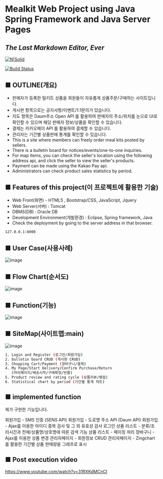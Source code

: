 # Mealkit Web Project using Java Spring Framework and Java Server Pages
## _The Last Markdown Editor, Ever_

[![N|Solid](https://cldup.com/dTxpPi9lDf.thumb.png)](https://nodesource.com/products/nsolid)

[![Build Status](https://travis-ci.org/joemccann/dillinger.svg?branch=master)](https://travis-ci.org/joemccann/dillinger)

## ■ OUTLINE(개요)

- 판매자가 등록한 밀키트 상품을 회원들이 자유롭게 상품주문/구매하는 사이트입니다.
- 게시판 항목으로는 공지사항/이벤트/1:1문의가 있습니다.
- 지도 항목은 Daum주소 Open API 를 활용하여 판매자의 주소/위치를 눈으로 UI로 확인할 수 있으며 해당 판매자 정보/상품을 확인할 수 있습니다. 
- 결제는 카카오페이 API 를 활용하여 결제할 수 있습니다.
- 관리자는 기간별 상품판매 통계를 확인할 수 있습니다.
　
- This is a site where members can freely order meal kits posted by sellers.
- There is a bulletin board for notices/events/one-to-one inquiries.
- For map items, you can check the seller's location using the following address api, and click the seller to view the seller's products.
- Payment can be made using the Kakao Pay api.
- Administrators can check product sales statistics by period.


## ■ Features of this project(이 프로젝트에 활용한 기술)

- Web Front(화면) -  HTML5 , Bootstrap/CSS, JavaScript, Jquery
- Web Server(서버) : Tomcat
- DBMS(DB) : Oracle DB
- Development Environment(개발환경) : Eclipse, Spring framework,   Java
- Check the deployment by going to the server address in that browser.
```sh
127.0.0.1:8000
```


## ■ User Case(사용사례)
![image](https://user-images.githubusercontent.com/84374354/150446522-18e79d38-d4ce-4706-a2d5-0424ef70caa5.png)

## ■ Flow Chart(순서도)
![image](https://user-images.githubusercontent.com/84374354/150446514-106fd55f-bb0b-4e13-a272-7b98e6b06469.png)

## ■ Function(기능)
![image](https://user-images.githubusercontent.com/84374354/150446540-da94adf4-8e32-4941-91f7-4fcc16be20c8.png)

## ■ SiteMap(사이트맵:main)
![image](https://user-images.githubusercontent.com/84374354/150446585-54c7a877-f987-44cb-9cbe-fe904caf7db2.png)

```sh
1. Login and Register (로그인/회원가입)
2. bulletin board CRUD (게시판 CRUD)
3. Shopping Cart/Payment (장바구니/결제)
4. My Page/Start Delivery/Confirm Purchase/Return
   (마이페이지/배송시작/구매확정/반품)
5. Product review and rating cycle (상품리뷰/평점)
6. Statistical chart by period (기간별 통계 차트)
```

## ■ implemented function
제가 구현한 기능입니다.

회원가입 - SMS 인증 (SENS API)
회원가입 - 도로명 주소 API (Daum API)
회원가입 - Ajax를 이용한 아이디 중복 검사 및 그 외 유효성 검사
로그인
상품 리스트 - 분류/조리시간과 전체/상품명/상호명에 따른 검색 기능
상품 리스트 - 페이징 처리
장바구니 - Ajax를 이용한 상품 변경
관리자페이지 - 회원정보 CRUD
관리자페이지 - Zingchart를 활용한 기간별 상품 판매량을 그래프로 표시

## ■ Post execution video
https://www.youtube.com/watch?v=31RXKdMCnCI
